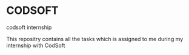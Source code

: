 # CODSOFT
codsoft internship

This repositry contains all the tasks which is assigned to me during my internship with CodSoft
